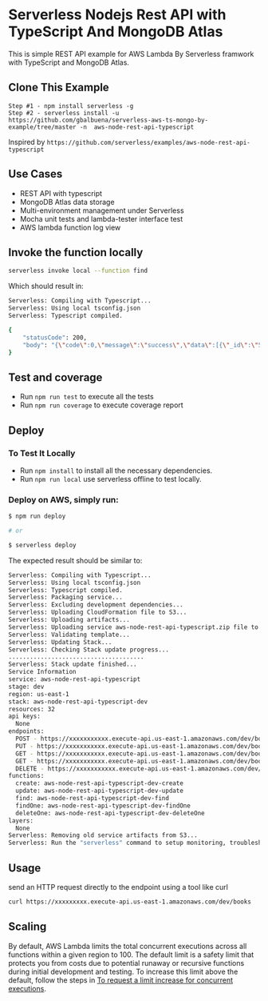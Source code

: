 # Serverless Nodejs Rest API with TypeScript And MongoDB Atlas

This is simple REST API example for AWS Lambda By Serverless framwork with TypeScript and MongoDB Atlas.

## Clone This Example

```
Step #1 - npm install serverless -g
Step #2 - serverless install -u https://github.com/gbalbuena/serverless-aws-ts-mongo-by-example/tree/master -n  aws-node-rest-api-typescript
```

Inspired by `https://github.com/serverless/examples/aws-node-rest-api-typescript`

## Use Cases

* REST API with typescript
* MongoDB Atlas data storage
* Multi-environment management under Serverless
* Mocha unit tests and lambda-tester interface test
* AWS lambda function log view

## Invoke the function locally

```bash
serverless invoke local --function find
```

Which should result in:

```bash
Serverless: Compiling with Typescript...
Serverless: Using local tsconfig.json
Serverless: Typescript compiled.

{
    "statusCode": 200,
    "body": "{\"code\":0,\"message\":\"success\",\"data\":[{\"_id\":\"5dff21f71c9d440000a30dad\",\"createdAt\":\"2020-05-16T09:27:51.219Z\"},{\"_id\":\"5dff22ba1c9d440000a30dae\",\"createdAt\":\"2020-05-16T09:27:51.220Z\"}]}"
}
```

## Test and coverage

* Run ```npm run test``` to execute all the tests
* Run ```npm run coverage``` to execute coverage report

## Deploy

### To Test It Locally

* Run ```npm install``` to install all the necessary dependencies.
* Run ```npm run local``` use serverless offline to test locally. 

### Deploy on AWS, simply run:

```bash
$ npm run deploy

# or

$ serverless deploy
```

The expected result should be similar to:

```bash
Serverless: Compiling with Typescript...
Serverless: Using local tsconfig.json
Serverless: Typescript compiled.
Serverless: Packaging service...
Serverless: Excluding development dependencies...
Serverless: Uploading CloudFormation file to S3...
Serverless: Uploading artifacts...
Serverless: Uploading service aws-node-rest-api-typescript.zip file to S3 (1.86 MB)...
Serverless: Validating template...
Serverless: Updating Stack...
Serverless: Checking Stack update progress...
......................................
Serverless: Stack update finished...
Service Information
service: aws-node-rest-api-typescript
stage: dev
region: us-east-1
stack: aws-node-rest-api-typescript-dev
resources: 32
api keys:
  None
endpoints:
  POST - https://xxxxxxxxxxx.execute-api.us-east-1.amazonaws.com/dev/books
  PUT - https://xxxxxxxxxxx.execute-api.us-east-1.amazonaws.com/dev/books/{id}
  GET - https://xxxxxxxxxxx.execute-api.us-east-1.amazonaws.com/dev/books
  GET - https://xxxxxxxxxxx.execute-api.us-east-1.amazonaws.com/dev/books/{id}
  DELETE - https://xxxxxxxxxxx.execute-api.us-east-1.amazonaws.com/dev/books/{id}
functions:
  create: aws-node-rest-api-typescript-dev-create
  update: aws-node-rest-api-typescript-dev-update
  find: aws-node-rest-api-typescript-dev-find
  findOne: aws-node-rest-api-typescript-dev-findOne
  deleteOne: aws-node-rest-api-typescript-dev-deleteOne
layers:
  None
Serverless: Removing old service artifacts from S3...
Serverless: Run the "serverless" command to setup monitoring, troubleshooting and testing.
```

## Usage

send an HTTP request directly to the endpoint using a tool like curl

```bash
curl https://xxxxxxxxx.execute-api.us-east-1.amazonaws.com/dev/books
```

## Scaling

By default, AWS Lambda limits the total concurrent executions across all functions within a given region to 100. The default limit is a safety limit that protects you from costs due to potential runaway or recursive functions during initial development and testing. To increase this limit above the default, follow the steps in [To request a limit increase for concurrent executions](http://docs.aws.amazon.com/lambda/latest/dg/concurrent-executions.html#increase-concurrent-executions-limit).
